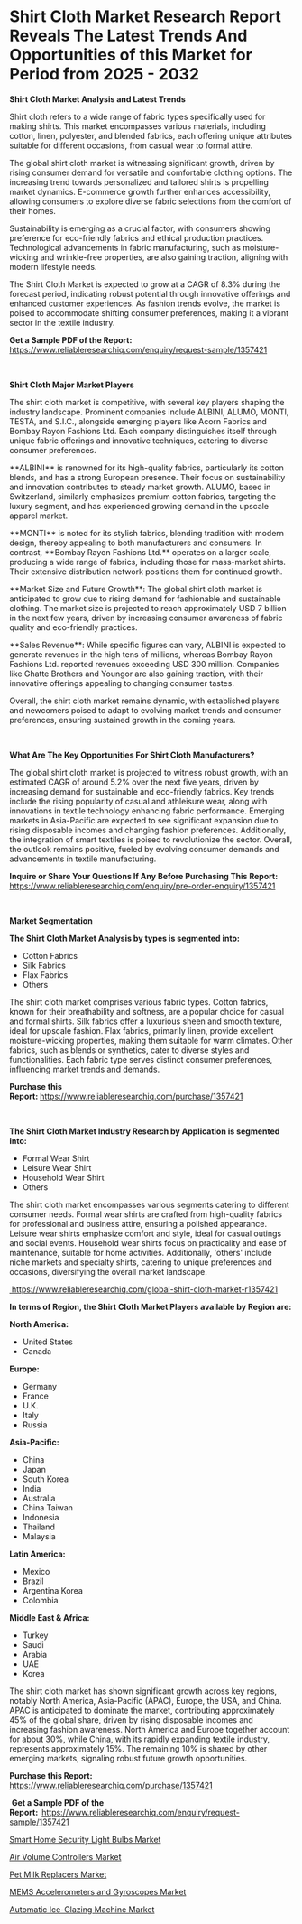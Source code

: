 <p><h1>Shirt Cloth Market Research Report Reveals The Latest Trends And Opportunities of this Market for Period from 2025 - 2032</h1></p><p><strong>Shirt Cloth Market Analysis and Latest Trends</strong></p>
<p><p>Shirt cloth refers to a wide range of fabric types specifically used for making shirts. This market encompasses various materials, including cotton, linen, polyester, and blended fabrics, each offering unique attributes suitable for different occasions, from casual wear to formal attire. </p><p>The global shirt cloth market is witnessing significant growth, driven by rising consumer demand for versatile and comfortable clothing options. The increasing trend towards personalized and tailored shirts is propelling market dynamics. E-commerce growth further enhances accessibility, allowing consumers to explore diverse fabric selections from the comfort of their homes. </p><p>Sustainability is emerging as a crucial factor, with consumers showing preference for eco-friendly fabrics and ethical production practices. Technological advancements in fabric manufacturing, such as moisture-wicking and wrinkle-free properties, are also gaining traction, aligning with modern lifestyle needs. </p><p>The Shirt Cloth Market is expected to grow at a CAGR of 8.3% during the forecast period, indicating robust potential through innovative offerings and enhanced customer experiences. As fashion trends evolve, the market is poised to accommodate shifting consumer preferences, making it a vibrant sector in the textile industry.</p></p>
<p><strong>Get a Sample PDF of the Report:&nbsp;</strong> <a href="https://www.reliableresearchiq.com/enquiry/request-sample/1357421?utm_campaign=2243&utm_medium=2&utm_source=Github&utm_content=ia&utm_term=05022025&utm_id=shirt-cloth">https://www.reliableresearchiq.com/enquiry/request-sample/1357421</a></p>
<p>&nbsp;</p>
<p><strong>Shirt Cloth Major Market Players</strong></p>
<p><p>The shirt cloth market is competitive, with several key players shaping the industry landscape. Prominent companies include ALBINI, ALUMO, MONTI, TESTA, and S.I.C., alongside emerging players like Acorn Fabrics and Bombay Rayon Fashions Ltd. Each company distinguishes itself through unique fabric offerings and innovative techniques, catering to diverse consumer preferences.</p><p>**ALBINI** is renowned for its high-quality fabrics, particularly its cotton blends, and has a strong European presence. Their focus on sustainability and innovation contributes to steady market growth. ALUMO, based in Switzerland, similarly emphasizes premium cotton fabrics, targeting the luxury segment, and has experienced growing demand in the upscale apparel market.</p><p>**MONTI** is noted for its stylish fabrics, blending tradition with modern design, thereby appealing to both manufacturers and consumers. In contrast, **Bombay Rayon Fashions Ltd.** operates on a larger scale, producing a wide range of fabrics, including those for mass-market shirts. Their extensive distribution network positions them for continued growth.</p><p>**Market Size and Future Growth**: The global shirt cloth market is anticipated to grow due to rising demand for fashionable and sustainable clothing. The market size is projected to reach approximately USD 7 billion in the next few years, driven by increasing consumer awareness of fabric quality and eco-friendly practices.</p><p>**Sales Revenue**: While specific figures can vary, ALBINI is expected to generate revenues in the high tens of millions, whereas Bombay Rayon Fashions Ltd. reported revenues exceeding USD 300 million. Companies like Ghatte Brothers and Youngor are also gaining traction, with their innovative offerings appealing to changing consumer tastes.</p><p>Overall, the shirt cloth market remains dynamic, with established players and newcomers poised to adapt to evolving market trends and consumer preferences, ensuring sustained growth in the coming years.</p></p>
<p>&nbsp;</p>
<p><strong>What Are The Key Opportunities For Shirt Cloth Manufacturers?</strong></p>
<p><p>The global shirt cloth market is projected to witness robust growth, with an estimated CAGR of around 5.2% over the next five years, driven by increasing demand for sustainable and eco-friendly fabrics. Key trends include the rising popularity of casual and athleisure wear, along with innovations in textile technology enhancing fabric performance. Emerging markets in Asia-Pacific are expected to see significant expansion due to rising disposable incomes and changing fashion preferences. Additionally, the integration of smart textiles is poised to revolutionize the sector. Overall, the outlook remains positive, fueled by evolving consumer demands and advancements in textile manufacturing.</p></p>
<p><strong>Inquire or Share Your Questions If Any Before Purchasing This Report:</strong> <a href="https://www.reliableresearchiq.com/enquiry/pre-order-enquiry/1357421?utm_campaign=2243&utm_medium=2&utm_source=Github&utm_content=ia&utm_term=05022025&utm_id=shirt-cloth">https://www.reliableresearchiq.com/enquiry/pre-order-enquiry/1357421</a></p>
<p>&nbsp;</p>
<p><strong>Market Segmentation</strong></p>
<p><strong>The Shirt Cloth Market Analysis by types is segmented into:</strong></p>
<p><ul><li>Cotton Fabrics</li><li>Silk Fabrics</li><li>Flax Fabrics</li><li>Others</li></ul></p>
<p><p>The shirt cloth market comprises various fabric types. Cotton fabrics, known for their breathability and softness, are a popular choice for casual and formal shirts. Silk fabrics offer a luxurious sheen and smooth texture, ideal for upscale fashion. Flax fabrics, primarily linen, provide excellent moisture-wicking properties, making them suitable for warm climates. Other fabrics, such as blends or synthetics, cater to diverse styles and functionalities. Each fabric type serves distinct consumer preferences, influencing market trends and demands.</p></p>
<p><strong>Purchase this Report:&nbsp;</strong><a href="https://www.reliableresearchiq.com/purchase/1357421?utm_campaign=2243&utm_medium=2&utm_source=Github&utm_content=ia&utm_term=05022025&utm_id=shirt-cloth">https://www.reliableresearchiq.com/purchase/1357421</a></p>
<p>&nbsp;</p>
<p><strong>The Shirt Cloth Market Industry Research by Application is segmented into:</strong></p>
<p><ul><li>Formal Wear Shirt</li><li>Leisure Wear Shirt</li><li>Household Wear Shirt</li><li>Others</li></ul></p>
<p><p>The shirt cloth market encompasses various segments catering to different consumer needs. Formal wear shirts are crafted from high-quality fabrics for professional and business attire, ensuring a polished appearance. Leisure wear shirts emphasize comfort and style, ideal for casual outings and social events. Household wear shirts focus on practicality and ease of maintenance, suitable for home activities. Additionally, 'others' include niche markets and specialty shirts, catering to unique preferences and occasions, diversifying the overall market landscape.</p></p>
<p><a href="https://www.reliableresearchiq.com/global-shirt-cloth-market-r1357421?utm_campaign=2243&utm_medium=2&utm_source=Github&utm_content=ia&utm_term=05022025&utm_id=shirt-cloth">&nbsp;https://www.reliableresearchiq.com/global-shirt-cloth-market-r1357421</a></p>
<p><strong>In terms of Region, the Shirt Cloth Market Players available by Region are:</strong></p>
<p>
    <p> <strong> North America: </strong>
        <ul>
            <li>United States</li>
            <li>Canada</li>
        </ul>
        </p> 
    <p> <strong> Europe: </strong>
        <ul>
            <li>Germany</li>
            <li>France</li>
            <li>U.K.</li>
            <li>Italy</li>
            <li>Russia</li>
        </ul>
        </p> 
    <p> <strong> Asia-Pacific: </strong>
        <ul>
            <li>China</li>
            <li>Japan</li>
            <li>South Korea</li>
            <li>India</li>
            <li>Australia</li>
            <li>China Taiwan</li>
            <li>Indonesia</li>
            <li>Thailand</li>
            <li>Malaysia</li>
        </ul>
        </p> 
    <p> <strong> Latin America: </strong>
        <ul>
            <li>Mexico</li>
            <li>Brazil</li>
            <li>Argentina Korea</li>
            <li>Colombia</li>
        </ul>
        </p> 
    <p> <strong> Middle East & Africa: </strong>
        <ul>
            <li>Turkey</li>
            <li>Saudi</li>
            <li>Arabia</li>
            <li>UAE</li>
            <li>Korea</li>
        </ul>
    </p>
    </p>
<p><p>The shirt cloth market has shown significant growth across key regions, notably North America, Asia-Pacific (APAC), Europe, the USA, and China. APAC is anticipated to dominate the market, contributing approximately 45% of the global share, driven by rising disposable incomes and increasing fashion awareness. North America and Europe together account for about 30%, while China, with its rapidly expanding textile industry, represents approximately 15%. The remaining 10% is shared by other emerging markets, signaling robust future growth opportunities.</p></p>
<p><strong>Purchase this Report: </strong><a href="https://www.reliableresearchiq.com/purchase/1357421?utm_campaign=2243&utm_medium=2&utm_source=Github&utm_content=ia&utm_term=05022025&utm_id=shirt-cloth">https://www.reliableresearchiq.com/purchase/1357421</a></p>
<p>&nbsp;<strong>Get a Sample PDF of the Report:&nbsp;&nbsp;</strong><a href="https://www.reliableresearchiq.com/enquiry/request-sample/1357421?utm_campaign=2243&utm_medium=2&utm_source=Github&utm_content=ia&utm_term=05022025&utm_id=shirt-cloth">https://www.reliableresearchiq.com/enquiry/request-sample/1357421</a></p>
<p><strong></strong></p>
<p><p><a href="https://www.linkedin.com/pulse/mapping-smart-home-security-light-bulbs-market-trends-z64zc?utm_campaign=2243&utm_medium=2&utm_source=Github&utm_content=ia&utm_term=05022025&utm_id=shirt-cloth">Smart Home Security Light Bulbs Market</a></p><p><a href="https://www.linkedin.com/pulse/comprehensive-analysis-air-volume-controllers-market-utlxf?utm_campaign=2243&utm_medium=2&utm_source=Github&utm_content=ia&utm_term=05022025&utm_id=shirt-cloth">Air Volume Controllers Market</a></p><p><a href="https://github.com/jerhoskinson197676/Market-Research-Report-List-1/blob/main/pet-milk-replacers-market.md?utm_campaign=2243&utm_medium=2&utm_source=Github&utm_content=ia&utm_term=05022025&utm_id=shirt-cloth">Pet Milk Replacers Market</a></p><p><a href="https://www.linkedin.com/pulse/mems-accelerometers-gyroscopes-industry-report-examines-recent-hwege?utm_campaign=2243&utm_medium=2&utm_source=Github&utm_content=ia&utm_term=05022025&utm_id=shirt-cloth">MEMS Accelerometers and Gyroscopes Market</a></p><p><a href="https://www.linkedin.com/pulse/automatic-ice-glazing-machine-market-analysis-2025--nhkif?utm_campaign=2243&utm_medium=2&utm_source=Github&utm_content=ia&utm_term=05022025&utm_id=shirt-cloth">Automatic Ice-Glazing Machine Market</a></p></p>